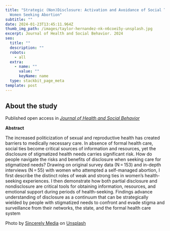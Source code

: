 ```yaml
---
title: "Strategic (Non)Disclosure: Activation and Avoidance of Social Ties among
  Women Seeking Abortion"
subtitle: ""
date: 2024-01-23T13:45:11.964Z
thumb_img_path: /images/taylor-hernandez-nk-n6coei5y-unsplash.jpg
excerpt: Journal of Health and Social Behavior. 2024
seo:
  title: ""
  description: ""
  robots:
    - all
  extra:
    - name: ""
      value: ""
      keyName: name
  type: stackbit_page_meta
template: post
---
```

## About the study

Published open access in *[Journal of Health and Social Behavior](https://doi.org/10.1177/00221465231215783)*

**A﻿bstract**

The increased politicization of sexual and reproductive health has created barriers to medically necessary care. In absence of formal health care, social ties become critical sources of information and resources, yet the disclosure of stigmatized health needs carries significant risk. How do people navigate the risks and benefits of disclosure when seeking care for stigmatized needs? Drawing on original survey data (N = 153) and in-depth interviews (N = 55) with women who attempted a self-managed abortion, I first describe the distinct roles of weak and strong ties in women’s health-seeking experiences. I then demonstrate how both partial disclosure and nondisclosure are critical tools for obtaining information, resources, and emotional support during periods of health-seeking. Findings advance understanding of disclosure as a continuum that can be strategically wielded by people with stigmatized needs to confront and evade stigma and surveillance from their networks, the state, and the formal health care system

Photo by [Sincerely Media](https://unsplash.com/@sincerelymedia?utm_content=creditCopyText&utm_medium=referral&utm_source=unsplash) on [Unsplash](https://unsplash.com/photos/woman-using-macbook-pro-HL3EOgFiy0k?utm_content=creditCopyText&utm_medium=referral&utm_source=unsplash)